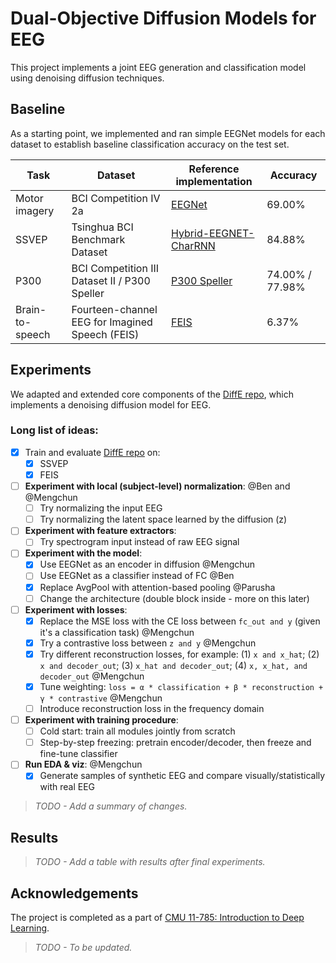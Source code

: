 # Dual-Objective Diffusion Models for EEG

This project implements a joint EEG generation and classification model using denoising diffusion techniques. 

## Baseline

As a starting point, we implemented and ran simple EEGNet models for each dataset to establish baseline classification accuracy on the test set.  

| Task            | Dataset                                         | Reference implementation                                                                 | Accuracy |
|-----------------|--------------------------------------------------|-------------------------------------------------------------------------------------------|----------|
| Motor imagery   | BCI Competition IV 2a                            | [EEGNet](https://github.com/amrzhd/EEGNet/)                                                | 69.00%   |
| SSVEP           | Tsinghua BCI Benchmark Dataset                   | [Hybrid-EEGNET-CharRNN](https://github.com/kkipngenokoech/Hybrid-EEGNET-CharRNN-predictor) | 84.88%   |
| P300            | BCI Competition III Dataset II / P300 Speller    | [P300 Speller](https://github.com/Manucar/p300-speller)                                    | 74.00% / 77.98% |
| Brain-to-speech | Fourteen-channel EEG for Imagined Speech (FEIS)  | [FEIS](https://github.com/scottwellington/FEIS/tree/main)                                  | 6.37%    |

## Experiments 

We adapted and extended core components of the [DiffE repo](https://github.com/yorgoon/DiffE), which implements a denoising diffusion model for EEG. 

### Long list of ideas:

- [x] Train and evaluate [DiffE repo](https://github.com/yorgoon/DiffE) on: 
  - [x] SSVEP
  - [x] FEIS
- [ ] **Experiment with local (subject-level) normalization**: @Ben and @Mengchun
  - [ ] Try normalizing the input EEG
  - [ ] Try normalizing the latent space learned by the diffusion (z)
- [ ] **Experiment with feature extractors**: 
  - [ ] Try spectrogram input instead of raw EEG signal
- [ ] **Experiment with the model**: 
  - [x] Use EEGNet as an encoder in diffusion @Mengchun
  - [ ] Use EEGNet as a classifier instead of FC @Ben 
  - [x] Replace AvgPool with attention-based pooling @Parusha
  - [ ] Change the architecture (double block inside - more on this later)
- [ ] **Experiment with losses**:
  - [x] Replace the MSE loss with the CE loss between `fc_out and y` (given it's a classification task) @Mengchun
  - [x] Try a contrastive loss between `z and y` @Mengchun
  - [x] Try different reconstruction losses, for example: (1) `x and x_hat`; (2) `x and decoder_out`; (3) `x_hat and decoder_out`; (4) `x, x_hat, and decoder_out` @Mengchun
  - [x] Tune weighting: `loss = α * classification + β * reconstruction + γ * contrastive` @Mengchun
  - [ ] Introduce reconstruction loss in the frequency domain
- [ ] **Experiment with training procedure**:
  - [ ] Cold start: train all modules jointly from scratch
  - [ ] Step-by-step freezing: pretrain encoder/decoder, then freeze and fine-tune classifier
- [ ] **Run EDA & viz**: @Mengchun
  - [x] Generate samples of synthetic EEG and compare visually/statistically with real EEG  

> *TODO - Add a summary of changes.*

## Results

> *TODO - Add a table with results after final experiments.*
  
## Acknowledgements

The project is completed as a part of [CMU 11-785: Introduction to Deep Learning](https://deeplearning.cs.cmu.edu/S25/index.html).

> *TODO - To be updated.*
